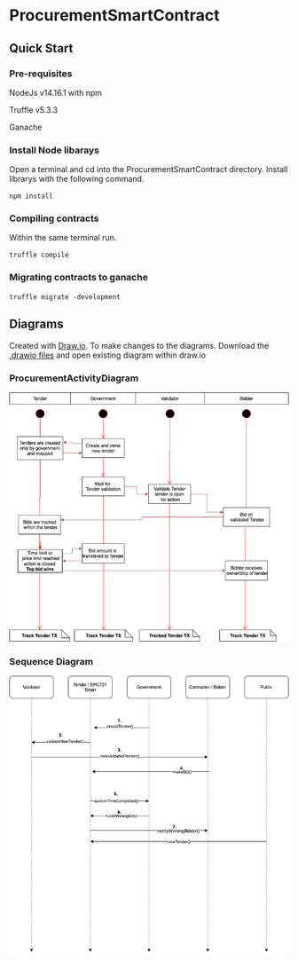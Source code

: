
# ProcurementSmartContract

## Quick Start

### Pre-requisites

NodeJs v14.16.1 with npm

Truffle v5.3.3

Ganache

### Install Node libarays 

Open a terminal and cd into the ProcurementSmartContract directory. Install librarys with the following command.

    npm install 
    
### Compiling contracts 

Within the same terminal run.

    truffle compile
    
### Migrating contracts to ganache

    truffle migrate -development



## Diagrams

Created with [Draw.io](https://www.diagrams.net/). To make changes to the diagrams. Download the [.drawio files](./assets/diagrams) and open existing diagram within draw.io

### ProcurementActivityDiagram

![Diagram](./assets/readmePics/ProcurementActivityDiagram.png)

### Sequence Diagram

![Diagram](./assets/readmePics/ProcurementSmartContractSequenceDiagram.png)
